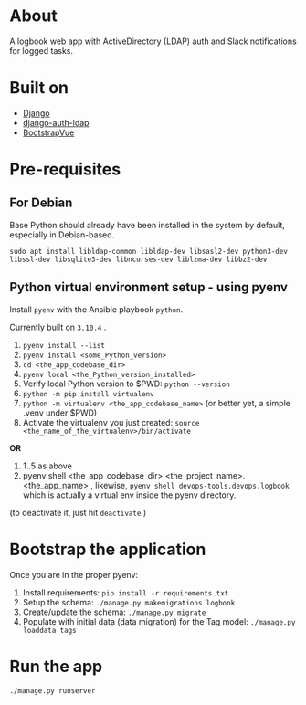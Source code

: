 # About

A logbook web app with ActiveDirectory (LDAP) auth and Slack notifications for logged tasks.

# Built on

- [Django](https://docs.djangoproject.com/en/4.1/)
- [django-auth-ldap](https://django-auth-ldap.readthedocs.io)
- [BootstrapVue](https://bootstrap-vue.org)

# Pre-requisites

## For Debian

Base Python should already have been installed in the system by default, especially in Debian-based.

`sudo apt install libldap-common libldap-dev libsasl2-dev python3-dev libssl-dev libsqlite3-dev libncurses-dev liblzma-dev libbz2-dev`

## Python virtual environment setup - using pyenv

Install `pyenv` with the Ansible playbook `python`.

Currently built on `3.10.4` .

1. `pyenv install --list`
2. `pyenv install <some_Python_version>`
3. `cd <the_app_codebase_dir>`
4. `pyenv local <the_Python_version_installed>`
5. Verify local Python version to $PWD: `python --version`
5. `python -m pip install virtualenv`
5. `python -m virtualenv <the_app_codebase_name>`  (or better yet, a simple .venv under $PWD)
6. Activate the virtualenv you just created: `source <the_name_of_the_virtualenv>/bin/activate`

**OR**

1. 1..5 as above
2. pyenv shell <the_app_codebase_dir>.<the_project_name>.<the_app_name> , likewise, `pyenv shell devops-tools.devops.logbook` which is actually a virtual env inside the pyenv directory.

(to deactivate it, just hit `deactivate`.)

# Bootstrap the application

Once you are in the proper pyenv:

1. Install requirements: `pip install -r requirements.txt`
2. Setup the schema: `./manage.py makemigrations logbook`
3. Create/update the schema: `./manage.py migrate`
4. Populate with initial data (data migration) for the Tag model: `./manage.py loaddata tags` 

# Run the app

`./manage.py runserver`